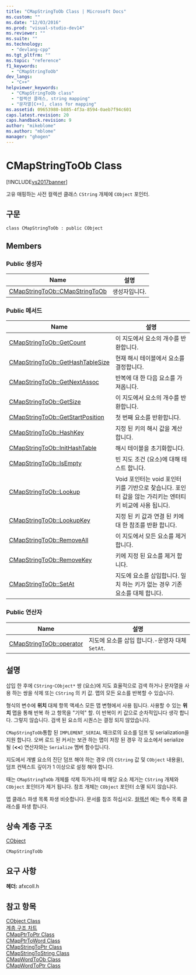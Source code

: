 ```yaml
---
title: "CMapStringToOb Class | Microsoft Docs"
ms.custom: ""
ms.date: "12/03/2016"
ms.prod: "visual-studio-dev14"
ms.reviewer: ""
ms.suite: ""
ms.technology: 
  - "devlang-cpp"
ms.tgt_pltfrm: ""
ms.topic: "reference"
f1_keywords: 
  - "CMapStringToOb"
dev_langs: 
  - "C++"
helpviewer_keywords: 
  - "CMapStringToOb class"
  - "컬렉션 클래스, string mapping"
  - "문자열[C++], class for mapping"
ms.assetid: 09653980-b885-4f3a-8594-0aeb7f94c601
caps.latest.revision: 20
caps.handback.revision: 9
author: "mikeblome"
ms.author: "mblome"
manager: "ghogen"
---
```

# CMapStringToOb Class
[!INCLUDE[vs2017banner](../../assembler/inline/includes/vs2017banner.md)]

고유 매핑하는 사전 컬렉션 클래스 `CString` 개체에 `CObject` 포인터.  
  
## 구문  
  
```  
class CMapStringToOb : public CObject  
```  
  
## Members  
  
### Public 생성자  
  
|Name|설명|  
|----------|--------|  
|[CMapStringToOb::CMapStringToOb](../Topic/CMapStringToOb::CMapStringToOb.md)|생성자입니다.|  
  
### Public 메서드  
  
|Name|설명|  
|----------|--------|  
|[CMapStringToOb::GetCount](../Topic/CMapStringToOb::GetCount.md)|이 지도에서 요소의 개수를 반환합니다.|  
|[CMapStringToOb::GetHashTableSize](../Topic/CMapStringToOb::GetHashTableSize.md)|현재 해시 테이블에서 요소를 결정합니다.|  
|[CMapStringToOb::GetNextAssoc](../Topic/CMapStringToOb::GetNextAssoc.md)|반복에 대 한 다음 요소를 가져옵니다.|  
|[CMapStringToOb::GetSize](../Topic/CMapStringToOb::GetSize.md)|이 지도에서 요소의 개수를 반환합니다.|  
|[CMapStringToOb::GetStartPosition](../Topic/CMapStringToOb::GetStartPosition.md)|첫 번째 요소를 반환합니다.|  
|[CMapStringToOb::HashKey](../Topic/CMapStringToOb::HashKey.md)|지정 된 키의 해시 값을 계산합니다.|  
|[CMapStringToOb::InitHashTable](../Topic/CMapStringToOb::InitHashTable.md)|해시 테이블을 초기화합니다.|  
|[CMapStringToOb::IsEmpty](../Topic/CMapStringToOb::IsEmpty.md)|빈 지도 조건 \(요소\)에 대해 테스트 합니다.|  
|[CMapStringToOb::Lookup](../Topic/CMapStringToOb::Lookup.md)|Void 포인터는 void 포인터 키를 기반으로 찾습니다.  포인터 값을 않는 가리키는 엔터티 키 비교에 사용 됩니다.|  
|[CMapStringToOb::LookupKey](../Topic/CMapStringToOb::LookupKey.md)|지정 된 키 값과 연결 된 키에 대 한 참조를 반환 합니다.|  
|[CMapStringToOb::RemoveAll](../Topic/CMapStringToOb::RemoveAll.md)|이 지도에서 모든 요소를 제거합니다.|  
|[CMapStringToOb::RemoveKey](../Topic/CMapStringToOb::RemoveKey.md)|키에 지정 된 요소를 제거 합니다.|  
|[CMapStringToOb::SetAt](../Topic/CMapStringToOb::SetAt.md)|지도에 요소를 삽입합니다. 일치 하는 키가 없는 경우 기존 요소를 대체 합니다.|  
  
### Public 연산자  
  
|Name|설명|  
|----------|--------|  
|[CMapStringToOb::operator](../Topic/CMapStringToOb::operator.md)|지도에 요소를 삽입 합니다.\-운영자 대체 `SetAt`.|  
  
## 설명  
 삽입 한 후에 `CString`\-`CObject*` 쌍 \(요소\)에 지도 효율적으로 검색 하거나 문자열을 사용 하는 쌍을 삭제 또는 `CString` 의 키 값.  맵의 모든 요소를 반복할 수 있습니다.  
  
 형식의 변수에  **위치** 대체 항목 액세스 모든 맵 변형에서 사용 됩니다.  사용할 수 있는  **위치** 맵을 통해 반복 하 고 항목을 "기억" 할.  이 반복이 키 값으로 순차적입니다 생각 합니다. 그렇지 않습니다.  검색 된 요소의 시퀀스는 결정 되지 않았습니다.  
  
 `CMapStringToOb`통합 된 `IMPLEMENT_SERIAL` 매크로의 요소를 덤프 및 serialization을 지원 합니다.  오버 로드 된 커서는 보관 하는 맵이 저장 된 경우 각 요소에서 serialize 될 \(**\<\<**\) 연산자와는 `Serialize` 멤버 함수입니다.  
  
 지도에서 개별 요소의 진단 덤프 해야 하는 경우 \(의 `CString` 값 및 `CObject` 내용을\), 덤프 컨텍스트 깊이가 1 이상으로 설정 해야 합니다.  
  
 때는 `CMapStringToOb` 개체를 삭제 하거나이 때 해당 요소 제거는 `CString` 개체와 `CObject` 포인터가 제거 됩니다.  참조 개체는 `CObject` 포인터 소멸 되지 않습니다.  
  
 맵 클래스 파생 목록 파생 비슷합니다.  문서를 참조 하십시오.  [컬렉션](../../mfc/collections.md) 예는 특수 목록 클래스를 파생 합니다.  
  
## 상속 계층 구조  
 [CObject](../../mfc/reference/cobject-class.md)  
  
 `CMapStringToOb`  
  
## 요구 사항  
 **헤더:**  afxcoll.h  
  
## 참고 항목  
 [CObject Class](../../mfc/reference/cobject-class.md)   
 [계층 구조 차트](../../mfc/hierarchy-chart.md)   
 [CMapPtrToPtr Class](../../mfc/reference/cmapptrtoptr-class.md)   
 [CMapPtrToWord Class](../../mfc/reference/cmapptrtoword-class.md)   
 [CMapStringToPtr Class](../../mfc/reference/cmapstringtoptr-class.md)   
 [CMapStringToString Class](../../mfc/reference/cmapstringtostring-class.md)   
 [CMapWordToOb Class](../../mfc/reference/cmapwordtoob-class.md)   
 [CMapWordToPtr Class](../../mfc/reference/cmapwordtoptr-class.md)